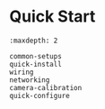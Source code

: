 # Quick Start

```{toctree}
:maxdepth: 2

common-setups
quick-install
wiring
networking
camera-calibration
quick-configure
```
